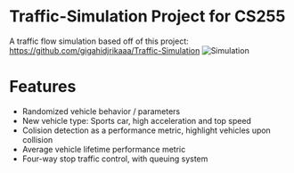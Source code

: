 # Traffic-Simulation Project for CS255
 
A traffic flow simulation based off of this project: https://github.com/gigahidjrikaaa/Traffic-Simulation
![Simulation](https://media3.giphy.com/media/v1.Y2lkPTc5MGI3NjExMDZiMDdsc3BxeGtoY3B4enJzcXd2czdmNXR3aHA4ejRveGE2NDQ2dyZlcD12MV9pbnRlcm5hbF9naWZfYnlfaWQmY3Q9Zw/d3Vi5tJBNiQ3ZXMdF2/giphy.gif)

# Features
- Randomized vehicle behavior / parameters
- New vehicle type: Sports car, high acceleration and top speed
- Colision detection as a performance metric, highlight vehicles upon collision
- Average vehicle lifetime performance metric
- Four-way stop traffic control, with queuing system
